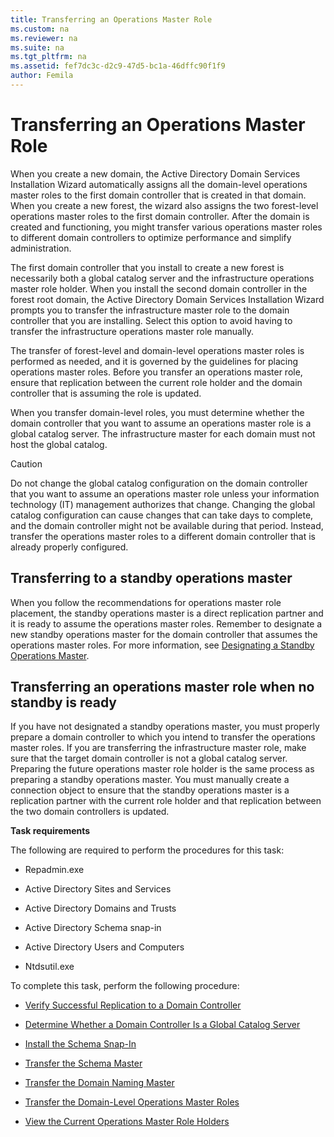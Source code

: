 ```yaml
---
title: Transferring an Operations Master Role
ms.custom: na
ms.reviewer: na
ms.suite: na
ms.tgt_pltfrm: na
ms.assetid: fef7dc3c-d2c9-47d5-bc1a-46dffc90f1f9
author: Femila
---
```

# Transferring an Operations Master Role
  When you create a new domain, the Active Directory Domain Services Installation Wizard automatically assigns all the domain\-level operations master roles to the first domain controller that is created in that domain. When you create a new forest, the wizard also assigns the two forest\-level operations master roles to the first domain controller. After the domain is created and functioning, you might transfer various operations master roles to different domain controllers to optimize performance and simplify administration.  
  
 The first domain controller that you install to create a new forest is necessarily both a global catalog server and the infrastructure operations master role holder. When you install the second domain controller in the forest root domain, the Active Directory Domain Services Installation Wizard prompts you to transfer the infrastructure master role to the domain controller that you are installing. Select this option to avoid having to transfer the infrastructure operations master role manually.  
  
 The transfer of forest\-level and domain\-level operations master roles is performed as needed, and it is governed by the guidelines for placing operations master roles. Before you transfer an operations master role, ensure that replication between the current role holder and the domain controller that is assuming the role is updated.  
  
 When you transfer domain\-level roles, you must determine whether the domain controller that you want to assume an operations master role is a global catalog server. The infrastructure master for each domain must not host the global catalog.  
  
> [!CAUTION]  
>  Do not change the global catalog configuration on the domain controller that you want to assume an operations master role unless your information technology \(IT\) management authorizes that change. Changing the global catalog configuration can cause changes that can take days to complete, and the domain controller might not be available during that period. Instead, transfer the operations master roles to a different domain controller that is already properly configured.  
  
## Transferring to a standby operations master  
 When you follow the recommendations for operations master role placement, the standby operations master is a direct replication partner and it is ready to assume the operations master roles. Remember to designate a new standby operations master for the domain controller that assumes the operations master roles. For more information, see [Designating a Standby Operations Master](../Topic/Designating-a-Standby-Operations-Master.md).  
  
## Transferring an operations master role when no standby is ready  
 If you have not designated a standby operations master, you must properly prepare a domain controller to which you intend to transfer the operations master roles. If you are transferring the infrastructure master role, make sure that the target domain controller is not a global catalog server. Preparing the future operations master role holder is the same process as preparing a standby operations master. You must manually create a connection object to ensure that the standby operations master is a replication partner with the current role holder and that replication between the two domain controllers is updated.  
  
 **Task requirements**  
  
 The following are required to perform the procedures for this task:  
  
-   Repadmin.exe  
  
-   Active Directory Sites and Services  
  
-   Active Directory Domains and Trusts  
  
-   Active Directory Schema snap\-in  
  
-   Active Directory Users and Computers  
  
-   Ntdsutil.exe  
  
 To complete this task, perform the following procedure:  
  
-   [Verify Successful Replication to a Domain Controller](../Topic/Verify-Successful-Replication-to-a-Domain-Controller.md)  
  
-   [Determine Whether a Domain Controller Is a Global Catalog Server](../Topic/Determine-Whether-a-Domain-Controller-Is-a-Global-Catalog-Server.md)  
  
-   [Install the Schema Snap-In](../Topic/Install-the-Schema-Snap-In.md)  
  
-   [Transfer the Schema Master](../Topic/Transfer-the-Schema-Master.md)  
  
-   [Transfer the Domain Naming Master](../Topic/Transfer-the-Domain-Naming-Master.md)  
  
-   [Transfer the Domain-Level Operations Master Roles](../Topic/Transfer-the-Domain-Level-Operations-Master-Roles.md)  
  
-   [View the Current Operations Master Role Holders](../Topic/View-the-Current-Operations-Master-Role-Holders.md)  
  
  